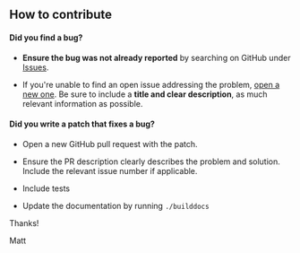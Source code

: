 ## How to contribute

#### **Did you find a bug?**

-   **Ensure the bug was not already reported** by searching on GitHub under [Issues](https://github.com/hadian90/freshdesk-php-sdk/issues).

-   If you're unable to find an open issue addressing the problem, [open a new one](https://github.com/hadian90/freshdesk-php-sdk/issues/new). Be sure to include a **title and clear description**, as much relevant information as possible.

#### **Did you write a patch that fixes a bug?**

-   Open a new GitHub pull request with the patch.

-   Ensure the PR description clearly describes the problem and solution. Include the relevant issue number if applicable.

-   Include tests

-   Update the documentation by running `./builddocs`

Thanks!

Matt
